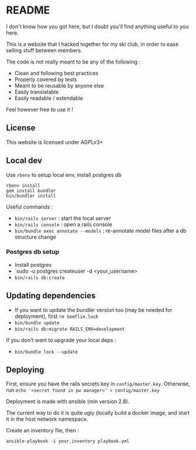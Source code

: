 # README

I don't know how you got here, but I doubt you'll find anything useful to you here.

This is a website that I hacked together for my ski club, in order to ease selling stuff between members.

The code is not really meant to be any of the following :
  - Clean and following best practices
  - Properly covered by tests
  - Meant to be reusable by anyone else
  - Easily translatable
  - Easily readable / extendable

Feel however free to use it !

## License

This website is licensed under AGPLv3+

## Local dev

Use `rbenv` to setup local env, install postgres db

```
rbenv install
gem install bundler
bin/bundler install
```

Useful commands :

* `bin/rails server` : start the local server
* `bin/rails console` : open a rails console
* `bin/bundle exec annotate --models` : re-annotate model files after a db structure change

### Postgres db setup

* Install postgres
* `sudo -u postgres createuser -d <your_username>
* `bin/rails db:create`

## Updating dependencies

* If you want to update the bundler version too (may be needed for deployment), first `rm Gemflie.lock`
* `bin/bundle update`
* `bin/rails db:migrate RAILS_ENV=development`

If you don't want to upgrade your local deps :
* `bin/bundle lock --update`

## Deploying

First, ensure you have the rails secrets key in `config/master.key`.
Otherwise, run `echo '<secret found in pw manager>' > config/master.key`

Deployment is made with ansible (min version 2.8).

The current way to do it is quite ugly (locally build a docker image, and start it in the host network namespace.

Create an inventory file, then :
```
ansible-playbook -i your.inventory playbook.yml
```
